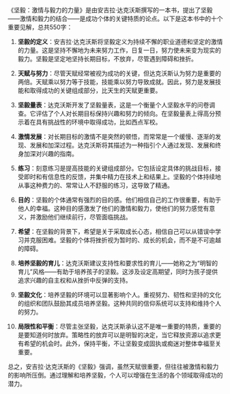《坚毅：激情与毅力的力量》是由安吉拉·达克沃斯撰写的一本书，提出了坚毅——激情和毅力的结合——是成功个体的关键特质的论点。以下是这本书中的十个重要见解，总共550字：

1. **坚毅的定义**：安吉拉·达克沃斯将坚毅定义为持续不懈的职业道德和坚定的激情的力量。这是坚持不懈地为未来努力工作，日复一日，努力使未来变为现实的毅力。坚毅是坚定地坚持长期目标，不放弃，尽管遇到障碍和挫折。

2. **天赋与努力**：尽管天赋经常被视为成功的关键，但达克沃斯认为努力是重要的两倍。天赋乘以努力等于技能，技能乘以努力导致成就。因此，努力是发展技能和取得成功的关键组成部分，比天生的天赋更重要。

3. **坚毅量表**：达克沃斯开发了坚毅量表，这是一个衡量个人坚毅水平的问卷调查。它评估了个人对长期目标保持兴趣和努力的倾向。在坚毅量表上得高分预示着在具有挑战性的环境中取得成功，比如西点军校。

4. **激情发展**：对长期目标的激情不是突然的顿悟，而常常是一个缓慢、逐渐的发现、发展和加深过程。达克沃斯将其描述为一种指引个人通过发现、发展和终身加深对兴趣的指南。

5. **练习**：刻意练习是提高技能的关键组成部分。它包括设定具体的挑战目标，接受即时和有信息性的反馈，并集中精力在技术上和结果上。坚毅的个体持续地从事这种费力的、常常让人不舒服的练习，这导致了精通。

6. **目的**：坚毅的个体通常有强烈的目的感。他们相信自己的工作很重要，有助于他人的幸福。这种目的感激发了他们的激情和毅力，使他们的努力感觉有意义，并激励他们继续前行，尽管面临挑战。

7. **希望**：在坚毅的背景下，希望是关于采取成长心态，相信自己可以从错误中学习并克服困难。坚毅的个体将挫折视为暂时的、成长的机会，而不是不可逾越的障碍。

8. **培养坚毅的育儿**：达克沃斯建议支持性和要求性的育儿——她称之为“明智的育儿”风格——有助于培养孩子的坚毅。这涉及设定高期望，同时为孩子提供追求兴趣的自主权和从挫折中反弹的支持。

9. **坚毅文化**：培养坚毅的环境可以显著影响个人。重视努力、韧性和坚持的文化的组织和团队鼓励其成员培养坚毅。这种共同的信仰系统可以支持和维持个人的努力。

10. **局限性和平衡**：尽管主张坚毅，达克沃斯承认这不是唯一重要的特质，重要的是要知道何时放弃。策略性的放弃可以是明智的决定，当它释放资源以追求更有希望的机会时。此外，保持平衡，不让坚毅变成固执或痴迷对整体幸福至关重要。

总之，安吉拉·达克沃斯的《坚毅》强调，虽然天赋很重要，但往往被激情和毅力的影响所压倒。通过理解和培养坚毅，个人可以增强在生活的各个领域取得成功的潜力。